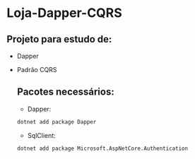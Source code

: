 # Loja-Dapper-CQRS
## Projeto para estudo de:
* Dapper
* Padrão CQRS

  ## Pacotes necessários:
  * Dapper:
  ```bash
  dotnet add package Dapper
  ```

  * SqlClient:
   ```bash
  dotnet add package Microsoft.AspNetCore.Authentication 
  ```
